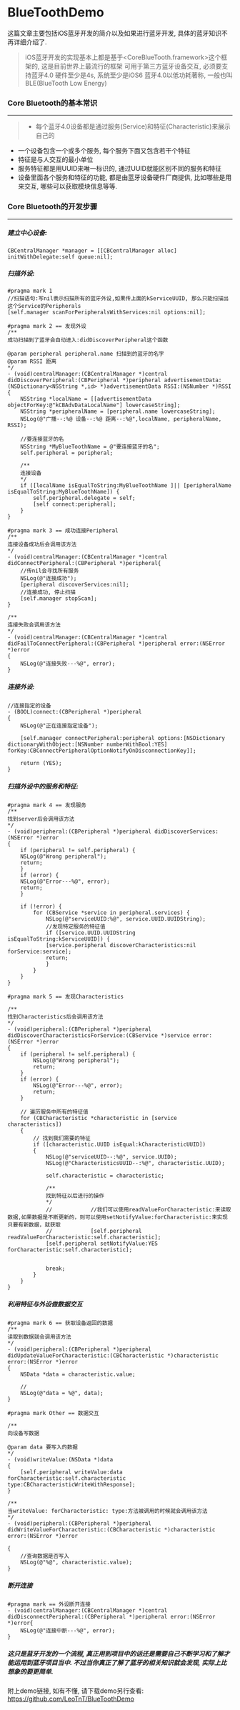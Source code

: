 # BlueToothDemo

这篇文章主要包括iOS蓝牙开发的简介以及如果进行蓝牙开发, 具体的蓝牙知识不再详细介绍了.
>iOS蓝牙开发的实现基本上都是基于<CoreBlueTooth.framework>这个框架的, 这是目前世界上最流行的框架
可用于第三方蓝牙设备交互, 必须要支持蓝牙4.0
硬件至少是4s, 系统至少是iOS6
蓝牙4.0以低功耗著称, 一般也叫BLE(BlueTooth Low Energy)

### Core Bluetooth的基本常识
***
>* 每个蓝牙4.0设备都是通过服务(Service)和特征(Characteristic)来展示自己的
*  一个设备包含一个或多个服务, 每个服务下面又包含若干个特征
*  特征是与人交互的最小单位
*  服务特征都是用UUID来唯一标识的, 通过UUID就能区别不同的服务和特征
*  设备里面各个服务和特征的功能, 都是由蓝牙设备硬件厂商提供, 比如哪些是用来交互, 哪些可以获取模块信息等等.

### Core Bluetooth的开发步骤
***
##### 建立中心设备:
    
    CBCentralManager *manager = [[CBCentralManager alloc] initWithDelegate:self queue:nil];

##### 扫描外设:
    #pragma mark 1
    //扫描语句:写nil表示扫描所有的蓝牙外设,如果传上面的kServiceUUID, 那么只能扫描出这个Service的Peripherals
    [self.manager scanForPeripheralsWithServices:nil options:nil];

    #pragma mark 2 == 发现外设
    /**
    成功扫描到了蓝牙会自动进入:didDiscoverPeripheral这个函数

    @param peripheral peripheral.name 扫描到的蓝牙的名字
    @param RSSI 距离
    */
    - (void)centralManager:(CBCentralManager *)central didDiscoverPeripheral:(CBPeripheral *)peripheral advertisementData:(NSDictionary<NSString *,id> *)advertisementData RSSI:(NSNumber *)RSSI
    {
        NSString *localName = [[advertisementData objectForKey:@"kCBAdvDataLocalName"] lowercaseString];
        NSString *peripheralName = [peripheral.name lowercaseString];
        NSLog(@"广播--:%@ 设备--:%@ 距离--:%@",localName, peripheralName, RSSI);

        //要连接蓝牙的名
        NSString *MyBlueToothName = @"要连接蓝牙的名";
        self.peripheral = peripheral;

        /**
        连接设备
        */
        if ([localName isEqualToString:MyBlueToothName ]|| [peripheralName isEqualToString:MyBlueToothName]) {
            self.peripheral.delegate = self;
            [self connect:peripheral];
        }
    }

    #pragma mark 3 == 成功连接Peripheral
    /**
    连接设备成功后会调用该方法
    */
    - (void)centralManager:(CBCentralManager *)central didConnectPeripheral:(CBPeripheral *)peripheral{
        //传nil会寻找所有服务
        NSLog(@"连接成功");
        [peripheral discoverServices:nil];
        //连接成功, 停止扫描
        [self.manager stopScan];
    }

    /**
    连接失败会调用该方法
    */
    - (void)centralManager:(CBCentralManager *)central didFailToConnectPeripheral:(CBPeripheral *)peripheral error:(NSError *)error
    {
        NSLog(@"连接失败---%@", error);
    }
##### 连接外设:
    //连接指定的设备
    - (BOOL)connect:(CBPeripheral *)peripheral
    {
        NSLog(@"正在连接指定设备");

        [self.manager connectPeripheral:peripheral options:[NSDictionary dictionaryWithObject:[NSNumber numberWithBool:YES] forKey:CBConnectPeripheralOptionNotifyOnDisconnectionKey]];

        return (YES);  
    }
##### 扫描外设中的服务和特征:
    #pragma mark 4 == 发现服务
    /**
    找到server后会调用该方法
    */
    - (void)peripheral:(CBPeripheral *)peripheral didDiscoverServices:(NSError *)error
    { 
        if (peripheral != self.peripheral) {
        NSLog(@"Wrong peripheral");
        return;
        }
        if (error) {
        NSLog(@"Error---%@", error);
        return;
        }

        if (!error) {
            for (CBService *service in peripheral.services) {
                NSLog(@"serviceUUID:%@", service.UUID.UUIDString);
                //发现特定服务的特征值
                if ([service.UUID.UUIDString isEqualToString:kServiceUUID]) {
                [service.peripheral discoverCharacteristics:nil forService:service];
                return;
                }
            }
        }
    }

    #pragma mark 5 == 发现Characteristics

    /**
    找到Characteristics后会调用该方法
    */
    - (void)peripheral:(CBPeripheral *)peripheral didDiscoverCharacteristicsForService:(CBService *)service error:(NSError *)error
    {
        if (peripheral != self.peripheral) {
            NSLog(@"Wrong peripheral");
            return;
        }
        if (error) {
            NSLog(@"Error---%@", error);
            return;
        }

        // 遍历服务中所有的特征值
        for (CBCharacteristic *characteristic in [service characteristics])
        {
            // 找到我们需要的特征
            if ([characteristic.UUID isEqual:kCharacteristicUUID])
            {
                NSLog(@"serviceUUID--:%@", service.UUID);
                NSLog(@"CharacteristicsUUID--:%@", characteristic.UUID);

                self.characteristic = characteristic;

                /**
                找到特征以后进行的操作
                */
                //            //我们可以使用readValueForCharacteristic:来读取数据,如果数据是不断更新的，则可以使用setNotifyValue:forCharacteristic:来实现只要有新数据，就获取
                //            [self.peripheral readValueForCharacteristic:self.characteristic];
                [self.peripheral setNotifyValue:YES forCharacteristic:self.characteristic];


                break;
            }  
        }
    }

##### 利用特征与外设做数据交互
    #pragma mark 6 == 获取设备返回的数据
    /**
    读取到数据就会调用该方法
    */
    - (void)peripheral:(CBPeripheral *)peripheral didUpdateValueForCharacteristic:(CBCharacteristic *)characteristic error:(NSError *)error
    {
        NSData *data = characteristic.value;

        //
        NSLog(@"data = %@", data);
    }

    #pragma mark Other == 数据交互

    /**
    向设备写数据

    @param data 要写入的数据
    */
    - (void)writeValue:(NSData *)data
    {
        [self.peripheral writeValue:data forCharacteristic:self.characteristic type:CBCharacteristicWriteWithResponse];
    }

    /**
    当writeValue: forCharacteristic: type:方法被调用的时候就会调用该方法
    */
    - (void)peripheral:(CBPeripheral *)peripheral didWriteValueForCharacteristic:(CBCharacteristic *)characteristic error:(NSError *)error

    {
        //查询数据是否写入
        NSLog(@"%@", characteristic.value);
    }
##### 断开连接
    #pragma mark == 外设断开连接
    - (void)centralManager:(CBCentralManager *)central didDisconnectPeripheral:(CBPeripheral *)peripheral error:(NSError *)error{
        NSLog(@"连接中断---%@", error);
    }


##### 这只是蓝牙开发的一个流程, 真正用到项目中的话还是需要自己不断学习和了解才能运用到蓝牙项目当中. 不过当你真正了解了蓝牙的相关知识就会发现, 实际上比想象的要更简单.
附上demo链接, 如有不懂, 请下载demo另行查看:
https://github.com/LeoTnT/BlueToothDemo
